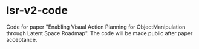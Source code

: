 # lsr-v2-code
Code for paper "Enabling Visual Action Planning for ObjectManipulation through Latent Space Roadmap". 
The code will be made public after paper acceptance. 
